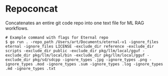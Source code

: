 # Repoconcat

Concatenates an entire git code repo into one text file for ML RAG workflows.

```
# Example command with flags for Eternal repo
$ go run . -repo_path /Users/art/Documents/eternal-v1 -ignore_files eternal -ignore_files LICENSE -exclude_dir reference -exclude_dir scripts -exclude_dir public -exclude_dir pkg/llm/local/gguf -exclude_dir pkg/llm/local/bin -exclude_dir pkg/llm/local/gguf -exclude_dir pkg/sd/sdcpp -ignore_types .jpg -ignore_types .png -ignore_types .mod -ignore_types .sum -ignore_types .log -ignore_types .md -ignore_types .txt
```